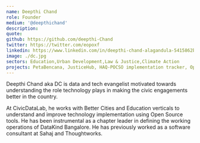 ```yaml
---
name: Deepthi Chand
role: Founder
medium: '@deepthichand'
description:
quote:
github: https://github.com/deepthi-Chand
twitter: https://twitter.com/eopoxf
linkedin: https://www.linkedin.com/in/deepthi-chand-alagandula-5415862b/
image: ./dc.jpg
sectors: Education,Urban Development,Law & Justice,Climate Action
projects: PetaBencana, JusticeHub, HAQ-POCSO implementation tracker, OpenCity, Democratising Action for Attainment, PetaBencana, STiR Education, Pratham Books, Tracking the implementation of the POCSO Act, Akshara Foundation, Intelligent Data Solution for Disaster Risk Reduction
---
```


Deepthi Chand aka DC is data and tech evangelist motivated towards understanding the role technology plays in making the civic engagements better in the country.

At CivicDataLab, he works with Better Cities and Education verticals to understand and improve technology implementation using Open Source tools. He has been instrumental as a chapter leader in defining the working operations of DataKind Bangalore. He has previously worked as a software consultant at Sahaj and Thoughtworks.
